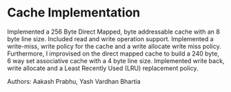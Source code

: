 # Cache Implementation
Implemented a 256 Byte Direct Mapped, byte addressable cache with an 8 byte line size. Included read and write operation support. Implemented a write-miss, write policy for the cache and a write allocate write miss policy.   Furthermore, I improvised on the direct mapped cache to build a 240 byte,  6 way set associative cache with a 4 byte line size. Implemented write back, write allocate and a Least Recently Used (LRU) replacement policy. 

Authors: Aakash Prabhu, Yash Vardhan Bhartia
